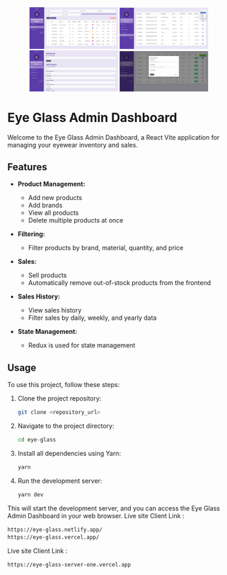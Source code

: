 <div align="center">
  <img src="readmeAssets/eye-glass.jpg" alt="Eye Glass Admin Dashboard" width="200"/>
  <img src="readmeAssets/sell-history.jpg" alt="Eye Glass sell History" width="200"/>
  <img src="readmeAssets/add-product-add-brand.jpg" alt="Eye Glass Add Product" width="200"/>
  <img src="readmeAssets/sell-product.jpg" alt="Eye Glass Product" width="200"/>
</div>

# Eye Glass Admin Dashboard

Welcome to the Eye Glass Admin Dashboard, a React Vite application for managing your eyewear inventory and sales.

## Features

- **Product Management:**

  - Add new products
  - Add brands
  - View all products
  - Delete multiple products at once

- **Filtering:**

  - Filter products by brand, material, quantity, and price

- **Sales:**

  - Sell products
  - Automatically remove out-of-stock products from the frontend

- **Sales History:**

  - View sales history
  - Filter sales by daily, weekly, and yearly data

- **State Management:**
  - Redux is used for state management

## Usage

To use this project, follow these steps:

1. Clone the project repository:

   ```bash
   git clone <repository_url>

   ```

2. Navigate to the project directory:

   ```bash
   cd eye-glass

   ```

3. Install all dependencies using Yarn:

   ```bash
   yarn

   ```

4. Run the development server:
   ```bash
   yarn dev
   ```

This will start the development server, and you can access the Eye Glass Admin Dashboard in your web browser.
Live site Client Link :

   ```bash
   https://eye-glass.netlify.app/
   https://eye-glass.vercel.app/

   ```
Live site Client Link :
  ```bash
  https://eye-glass-server-one.vercel.app
  ```

